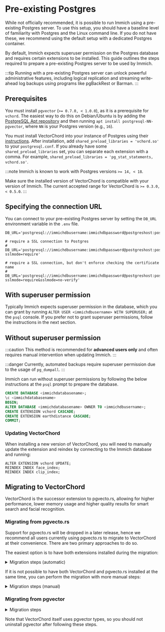 # Pre-existing Postgres

While not officially recommended, it is possible to run Immich using a pre-existing Postgres server. To use this setup, you should have a baseline level of familiarity with Postgres and the Linux command line. If you do not have these, we recommend using the default setup with a dedicated Postgres container.

By default, Immich expects superuser permission on the Postgres database and requires certain extensions to be installed. This guide outlines the steps required to prepare a pre-existing Postgres server to be used by Immich.

:::tip
Running with a pre-existing Postgres server can unlock powerful administrative features, including logical replication and streaming write-ahead log backups using programs like pgBackRest or Barman.
:::

## Prerequisites

You must install `pgvector` (`>= 0.7.0, < 1.0.0`), as it is a prerequisite for `vchord`.
The easiest way to do this on Debian/Ubuntu is by adding the [PostgreSQL Apt repository][pg-apt] and then
running `apt install postgresql-NN-pgvector`, where `NN` is your Postgres version (e.g., `16`).

You must install VectorChord into your instance of Postgres using their [instructions][vchord-install]. After installation, add `shared_preload_libraries = 'vchord.so'` to your `postgresql.conf`. If you already have some `shared_preload_libraries` set, you can separate each extension with a comma. For example, `shared_preload_libraries = 'pg_stat_statements, vchord.so'`.

:::note
Immich is known to work with Postgres versions `>= 14, < 18`.

Make sure the installed version of VectorChord is compatible with your version of Immich. The current accepted range for VectorChord is `>= 0.3.0, < 0.5.0`.
:::

## Specifying the connection URL

You can connect to your pre-existing Postgres server by setting the `DB_URL` environment variable in the `.env` file.

```
DB_URL='postgresql://immichdbusername:immichdbpassword@postgreshost:postgresport/immichdatabasename'

# require a SSL connection to Postgres
# DB_URL='postgresql://immichdbusername:immichdbpassword@postgreshost:postgresport/immichdatabasename?sslmode=require'

# require a SSL connection, but don't enforce checking the certificate name
# DB_URL='postgresql://immichdbusername:immichdbpassword@postgreshost:postgresport/immichdatabasename?sslmode=require&sslmode=no-verify'
```

## With superuser permission

Typically Immich expects superuser permission in the database, which you can grant by running `ALTER USER <immichdbusername> WITH SUPERUSER;` at the `psql` console. If you prefer not to grant superuser permissions, follow the instructions in the next section.

## Without superuser permission

:::caution
This method is recommended for **advanced users only** and often requires manual intervention when updating Immich.
:::

:::danger
Currently, automated backups require superuser permission due to the usage of `pg_dumpall`.
:::

Immich can run without superuser permissions by following the below instructions at the `psql` prompt to prepare the database.

```sql title="Set up Postgres for Immich"
CREATE DATABASE <immichdatabasename>;
\c <immichdatabasename>
BEGIN;
ALTER DATABASE <immichdatabasename> OWNER TO <immichdbusername>;
CREATE EXTENSION vchord CASCADE;
CREATE EXTENSION earthdistance CASCADE;
COMMIT;
```

### Updating VectorChord

When installing a new version of VectorChord, you will need to manually update the extension and reindex by connecting to the Immich database and running:

```
ALTER EXTENSION vchord UPDATE;
REINDEX INDEX face_index;
REINDEX INDEX clip_index;
```

## Migrating to VectorChord

VectorChord is the successor extension to pgvecto.rs, allowing for higher performance, lower memory usage and higher quality results for smart search and facial recognition.

### Migrating from pgvecto.rs

Support for pgvecto.rs will be dropped in a later release, hence we recommend all users currently using pgvecto.rs to migrate to VectorChord at their convenience. There are two primary approaches to do so.

The easiest option is to have both extensions installed during the migration:

<details>
<summary>Migration steps (automatic)</summary>
1. Ensure you still have pgvecto.rs installed
2. Install `pgvector` (`>= 0.7.0, < 1.0.0`). The easiest way to do this is on Debian/Ubuntu by adding the [PostgreSQL Apt repository][pg-apt] and then running `apt install postgresql-NN-pgvector`, where `NN` is your Postgres version (e.g., `16`)
3. [Install VectorChord][vchord-install]
4. Add `shared_preload_libraries= 'vchord.so, vectors.so'` to your `postgresql.conf`, making sure to include _both_ `vchord.so` and `vectors.so`. You may include other libraries here as well if needed
5. Restart the Postgres database
6. If Immich does not have superuser permissions, run the SQL command `CREATE EXTENSION vchord CASCADE;` using psql or your choice of database client
7. Start Immich and wait for the logs `Reindexed face_index` and `Reindexed clip_index` to be output
8. If Immich does not have superuser permissions, run the SQL command `DROP EXTENSION vectors;`
9. Drop the old schema by running `DROP SCHEMA vectors;`
10. Remove the `vectors.so` entry from the `shared_preload_libraries` setting
11. Restart the Postgres database
12. Uninstall pgvecto.rs (e.g. `apt-get purge vectors-pg14` on Debian-based environments, replacing `pg14` as appropriate). `pgvector` must remain installed as it provides the data types used by `vchord`

</details>

If it is not possible to have both VectorChord and pgvecto.rs installed at the same time, you can perform the migration with more manual steps:

<details>
<summary>Migration steps (manual)</summary>
1. While pgvecto.rs is still installed, run the following SQL command using psql or your choice of database client. Take note of the number outputted by this command as you will need it later

```sql
SELECT atttypmod as dimsize
    FROM pg_attribute f
    JOIN pg_class c ON c.oid = f.attrelid
    WHERE c.relkind = 'r'::char
    AND f.attnum > 0
    AND c.relname = 'smart_search'::text
    AND f.attname = 'embedding'::text;
```

2. Remove references to pgvecto.rs using the below SQL commands

```sql
DROP INDEX IF EXISTS clip_index;
DROP INDEX IF EXISTS face_index;
ALTER TABLE smart_search ALTER COLUMN embedding SET DATA TYPE real[];
ALTER TABLE face_search ALTER COLUMN embedding SET DATA TYPE real[];
```

3. [Install VectorChord][vchord-install]
4. Change the columns back to the appropriate vector types, replacing `<number>` with the number from step 1

```sql
CREATE EXTENSION IF NOT EXISTS vchord CASCADE;
ALTER TABLE smart_search ALTER COLUMN embedding SET DATA TYPE vector(<number>);
ALTER TABLE face_search ALTER COLUMN embedding SET DATA TYPE vector(512);
```

5. Start Immich and let it create new indices using VectorChord

</details>

### Migrating from pgvector

<details>
<summary>Migration steps</summary>
1. Ensure you have at least 0.7.0 of pgvector installed. If it is below that, please upgrade it and run the SQL command `ALTER EXTENSION vector UPDATE;` using psql or your choice of database client
2. Follow the Prerequisites to install VectorChord
3. If Immich does not have superuser permissions, run the SQL command `CREATE EXTENSION vchord CASCADE;`
4. Remove the `DB_VECTOR_EXTENSION=pgvector` environmental variable as it will make Immich still use pgvector if set
5. Start Immich and let it create new indices using VectorChord

</details>

Note that VectorChord itself uses pgvector types, so you should not uninstall pgvector after following these steps.

[vchord-install]: https://docs.vectorchord.ai/vectorchord/getting-started/installation.html
[pg-apt]: https://www.postgresql.org/download/linux/#generic
